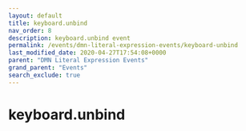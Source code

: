 ```yaml
---
layout: default
title: keyboard.unbind
nav_order: 8
description: keyboard.unbind event
permalink: /events/dmn-literal-expression-events/keyboard-unbind
last_modified_date: 2020-04-27T17:54:08+0000
parent: "DMN Literal Expression Events"
grand_parent: "Events"
search_exclude: true
---
```


# keyboard.unbind
